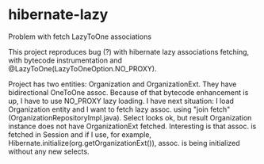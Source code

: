 # hibernate-lazy
Problem with fetch LazyToOne associations

This project reproduces bug (?) with hibernate lazy associations fetching, with bytecode instrumentation and @LazyToOne(LazyToOneOption.NO_PROXY).

Project has two entities: Organization and OrganizationExt. They have bidirectional OneToOne assoc. Because of that bytecode enhancement is up, I have to use NO_PROXY lazy loading. I have next situation: I load Organization entity and I want to fetch lazy assoc. using "join fetch" (OrganizationRepositoryImpl.java). Select looks ok, but result Organization instance does not have OrganizationExt fetched. Interesting is that assoc. is fetched in Session and if I use, for example, Hibernate.initialize(org.getOrganizationExt()), assoc. is being initialized without any new selects. 
